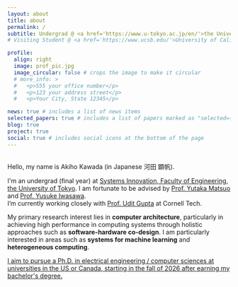 ```yaml
---
layout: about
title: about
permalink: /
subtitle: Undergrad @ <a href='https://www.u-tokyo.ac.jp/en/'>the University of Tokyo</a><br>
# Visiting Student @ <a href='https://www.ucsb.edu/'>University of California, Santa Barbara</a>

profile:
  align: right
  image: prof_pic.jpg
  image_circular: false # crops the image to make it circular
  # more_info: >
  #   <p>555 your office number</p>
  #   <p>123 your address street</p>
  #   <p>Your City, State 12345</p>

news: true # includes a list of news items
selected_papers: true # includes a list of papers marked as "selected={true}"
blog: true
project: true
social: true # includes social icons at the bottom of the page
---
```

<br>
Hello, my name is Akiho Kawada (in Japanese 河田 顕帆).

I'm an undergrad (final year) at [Systems Innovation, Faculty of Engineering, the University of Tokyo](https://www.si.t.u-tokyo.ac.jp/). I am fortunate to be advised by [Prof. Yutaka Matsuo](https://ymatsuo.com/en/) and [Prof. Yusuke Iwasawa](https://sites.google.com/view/yusuke-iwasawa/home). <br>
I’m currently working closely with [Prof. Udit Gupta](https://ugupta.com/) at Cornell Tech.
<!-- Additionally, I am currently a visiting student researcher in [Computer Architecture Lab](https://www.arch.cs.ucsb.edu/) at [the University of California, Santa Barbara](https://www.ucsb.edu/), supervised by [Prof. Jonathan Balkind](https://jbalkind.github.io/). -->
<!-- I am also spending some time at [Kosuge Lab](https://klab.t.u-tokyo.ac.jp/) at the University of Tokyo as a research intern, under the supervision of [Prof. Atsutake Kosuge](https://sites.google.com/view/atsutakekosuge/). -->

My primary research interest lies in **computer architecture**, particularly in achieving high performance in computing systems through holistic approaches such as **software-hardware co-design**. I am particularly interested in areas such as **systems for machine learning** and **heterogeneous computing**.

<u>I aim to pursue a Ph.D. in electrical engineering / computer sciences at universities in the US or Canada, starting in the fall of 2026 after earning my bachelor's degree.</u>
<br>
<br>
<br>
<br>